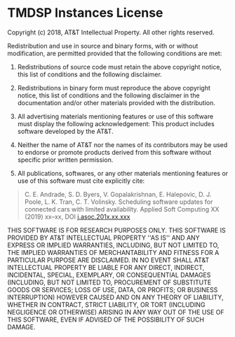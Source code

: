 TMDSP Instances License
========================

Copyright (c) 2018, AT&T Intellectual Property. All other rights reserved.

Redistribution and use in source and binary forms, with or without
modification, are permitted provided that the following conditions are met:

1. Redistributions of source code must retain the above copyright notice, this
   list of conditions and the following disclaimer.

2. Redistributions in binary form must reproduce the above copyright notice,
   this list of conditions and the following disclaimer in the documentation
   and/or other materials provided with the distribution.

3. All advertising materials mentioning features or use of this software must
   display the following acknowledgement: This product includes software
   developed by the AT&T.

4. Neither the name of AT&T nor the names of its contributors may be used to
   endorse or promote products derived from this software without specific
   prior written permission.

5. All publications, softwares, or any other materials mentioning features or
   use of this software must cite explicitly cite:
   
> C. E. Andrade, S. D. Byers, V. Gopalakrishnan, E. Halepovic, D. J. Poole,
> L. K. Tran, C. T. Volinsky. Scheduling software updates for connected cars
> with limited availability. Applied Soft Computing XX (2019) xx–xx,
> DOI [j.asoc.201x.xx.xxx](http://dx.doi.org/10.1016/j.asoc.201x.xx.xxx)

THIS SOFTWARE IS FOR RESEARCH PURPOSES ONLY. THIS SOFTWARE IS PROVIDED BY AT&T
INTELLECTUAL PROPERTY ''AS IS'' AND ANY EXPRESS OR IMPLIED WARRANTIES,
INCLUDING, BUT NOT LIMITED TO, THE IMPLIED WARRANTIES OF MERCHANTABILITY AND
FITNESS FOR A PARTICULAR PURPOSE ARE DISCLAIMED. IN NO EVENT SHALL AT&T
INTELLECTUAL PROPERTY BE LIABLE FOR ANY DIRECT, INDIRECT, INCIDENTAL, SPECIAL,
EXEMPLARY, OR CONSEQUENTIAL DAMAGES (INCLUDING, BUT NOT LIMITED TO, PROCUREMENT
OF SUBSTITUTE GOODS OR SERVICES; LOSS OF USE, DATA, OR PROFITS; OR BUSINESS
INTERRUPTION) HOWEVER CAUSED AND ON ANY THEORY OF LIABILITY, WHETHER IN
CONTRACT, STRICT LIABILITY, OR TORT (INCLUDING NEGLIGENCE OR OTHERWISE) ARISING
IN ANY WAY OUT OF THE USE OF THIS SOFTWARE, EVEN IF ADVISED OF THE POSSIBILITY
OF SUCH DAMAGE.

